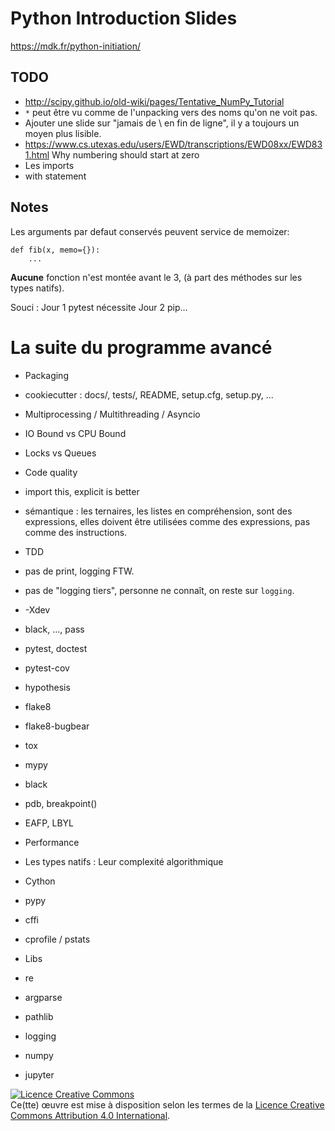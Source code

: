 # Python Introduction Slides

https://mdk.fr/python-initiation/


## TODO

- http://scipy.github.io/old-wiki/pages/Tentative_NumPy_Tutorial
- `*` peut être vu comme de l'unpacking vers des noms qu'on ne voit pas.
- Ajouter une slide sur "jamais de \ en fin de ligne", il y a toujours
  un moyen plus lisible.
- https://www.cs.utexas.edu/users/EWD/transcriptions/EWD08xx/EWD831.html Why numbering should start at zero
- Les imports
- with statement


## Notes

Les arguments par defaut conservés peuvent service de memoizer:

    def fib(x, memo={}):
        ...

**Aucune** fonction n'est montée avant le 3, (à part des méthodes sur
les types natifs).

Souci : Jour 1 pytest nécessite Jour 2 pip...


# La suite du programme avancé


- Packaging
 - cookiecutter : docs/, tests/, README, setup.cfg, setup.py, ...

- Multiprocessing / Multithreading / Asyncio
 - IO Bound vs CPU Bound
 - Locks vs Queues

- Code quality
- import this, explicit is better
 - sémantique : les ternaires, les listes en compréhension, sont des
   expressions, elles doivent être utilisées comme des expressions,
   pas comme des instructions.
 - TDD
 - pas de print, logging FTW.
 - pas de "logging tiers", personne ne connaît, on reste sur `logging`.
 - -Xdev
 - black, ..., pass
 - pytest, doctest
 - pytest-cov
 - hypothesis
 - flake8
 - flake8-bugbear
 - tox
 - mypy
 - black
 - pdb, breakpoint()
 - EAFP, LBYL

- Performance
 - Les types natifs : Leur complexité algorithmique
 - Cython
 - pypy
 - cffi
 - cprofile / pstats

- Libs
 - re
 - argparse
 - pathlib
 - logging
 - numpy
 - jupyter

<a rel="license" href="http://creativecommons.org/licenses/by/4.0/"><img alt="Licence Creative Commons" style="border-width:0" src="https://i.creativecommons.org/l/by/4.0/88x31.png" /></a><br />Ce(tte) œuvre est mise à disposition selon les termes de la <a rel="license" href="http://creativecommons.org/licenses/by/4.0/">Licence Creative Commons Attribution 4.0 International</a>.

